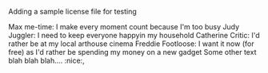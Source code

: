 Adding a sample license file for testing

Max me-time: I make every moment count because I'm too busy
Judy Juggler: I need to keep everyone happyin my household
Catherine Critic: I'd rather be at my local arthouse cinema
Freddie Footloose: I want it now (for free) as I'd rather be spending my money on a new gadget
Some other text blah blah blah.... :nice:,

